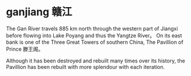 # ganjiang 赣江
The Gan River travels 885 km north through the western part of Jiangxi before flowing into Lake Poyang and thus the Yangtze River。 On its east bank is one of the Three Great Towers of southern China, The Pavillion of Prince 滕王阁。

Although it has been destroyed and rebuilt many times over its history, the Pavillion has been rebuilt with more splendour with each iteration.
